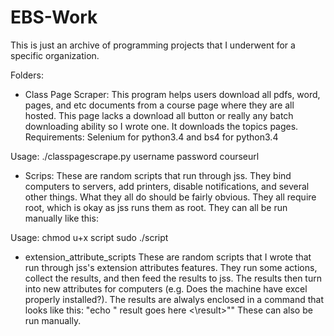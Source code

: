 # EBS-Work
This is just an archive of programming projects that I underwent for a specific organization.

Folders:
* Class Page Scraper:
This program helps users download all pdfs, word, pages, and etc documents from a course page where they are all hosted. This page lacks a download all button or really any batch downloading ability so I wrote one. It downloads the topics pages.
Requirements:
Selenium for python3.4 and bs4 for python3.4

Usage:
./classpagescrape.py username password courseurl

* Scrips:
These are random scripts that run through jss. They bind computers to servers, add printers, disable notifications, and several other things. What they all do should be fairly obvious. They all require root, which is okay as jss runs them as root. They can all be run manually like this:

Usage:
chmod u+x script
sudo ./script

* extension_attribute_scripts
These are random scripts that I wrote that run through jss's extension attributes features. They run some actions, collect the results, and then feed the results to jss. The results then turn into new attributes for computers (e.g. Does the machine have excel properly installed?). The results are alwalys enclosed in a command that looks like this: "echo "<result> result goes here <\result>"" These can also be run manually.

